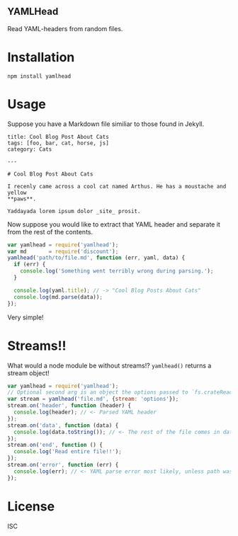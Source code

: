 YAMLHead
--------

Read YAML-headers from random files.

# Installation

`npm install yamlhead`

# Usage

Suppose you have a Markdown file similiar to those found in Jekyll.

```
title: Cool Blog Post About Cats
tags: [foo, bar, cat, horse, js]
category: Cats

---

# Cool Blog Post About Cats

I recenly came across a cool cat named Arthus. He has a moustache and yellow
**paws**.

Yaddayada lorem ipsum dolor _site_ prosit.
```

Now suppose you would like to extract that YAML header and separate it from
the rest of the contents.

```js
var yamlhead = require('yamlhead');
var md       = require('discount');
yamlhead('path/to/file.md', function (err, yaml, data) {
  if (err) {
    console.log('Something went terribly wrong during parsing.');
  }

  console.log(yaml.title); // -> "Cool Blog Posts About Cats"
  console.log(md.parse(data));
});
```

Very simple!

# Streams!!

What would a node module be without streams!? `yamlhead()` returns a stream
object!

```js
var yamlhead = require('yamlhead');
// Optional second arg is an object the options passed to `fs.crateReadStream()`
var stream = yamlhead('file.md', {stream: 'options'});
stream.on('header', function (header) {
  console.log(header); // <- Parsed YAML header
});
stream.on('data', function (data) {
  console.log(data.toString()); // <- The rest of the file comes in data events
});
stream.on('end', function () {
  console.log('Read entire file!!');
});
stream.on('error', function (err) {
  console.log(err); // <- YAML parse error most likely, unless path was invalid
});
```

# License

ISC

